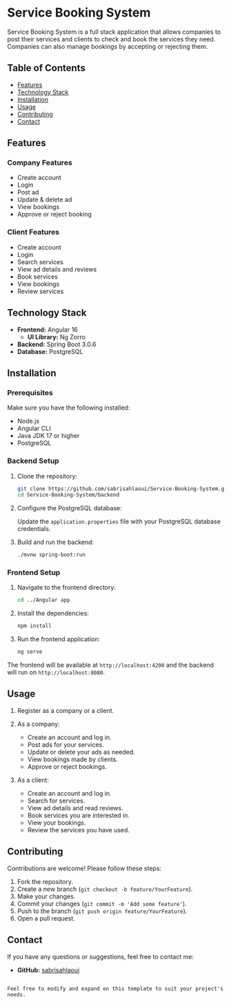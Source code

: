 # Service Booking System

Service Booking System is a full stack application that allows companies to post their services and clients to check and book the services they need. Companies can also manage bookings by accepting or rejecting them.

## Table of Contents

- [Features](#features)
- [Technology Stack](#technology-stack)
- [Installation](#installation)
- [Usage](#usage)
- [Contributing](#contributing)
- [Contact](#contact)

## Features

### Company Features

- Create account
- Login
- Post ad
- Update & delete ad
- View bookings
- Approve or reject booking

### Client Features

- Create account
- Login
- Search services
- View ad details and reviews
- Book services
- View bookings
- Review services

## Technology Stack

- **Frontend:** Angular 16
  - **UI Library:** Ng Zorro
- **Backend:** Spring Boot 3.0.6
- **Database:** PostgreSQL

## Installation

### Prerequisites

Make sure you have the following installed:

- Node.js
- Angular CLI
- Java JDK 17 or higher
- PostgreSQL

### Backend Setup

1. Clone the repository:

   ```bash
   git clone https://github.com/sabrisahlaoui/Service-Booking-System.git
   cd Service-Booking-System/backend
   ```

2. Configure the PostgreSQL database:

   Update the `application.properties` file with your PostgreSQL database credentials.

3. Build and run the backend:

   ```bash
   ./mvnw spring-boot:run
   ```

### Frontend Setup

1. Navigate to the frontend directory:

   ```bash
   cd ../Angular app
   ```

2. Install the dependencies:

   ```bash
   npm install
   ```

3. Run the frontend application:

   ```bash
   ng serve
   ```

The frontend will be available at `http://localhost:4200` and the backend will run on `http://localhost:8080`.

## Usage

1. Register as a company or a client.
2. As a company:
   - Create an account and log in.
   - Post ads for your services.
   - Update or delete your ads as needed.
   - View bookings made by clients.
   - Approve or reject bookings.

3. As a client:
   - Create an account and log in.
   - Search for services.
   - View ad details and read reviews.
   - Book services you are interested in.
   - View your bookings.
   - Review the services you have used.

## Contributing

Contributions are welcome! Please follow these steps:

1. Fork the repository.
2. Create a new branch (`git checkout -b feature/YourFeature`).
3. Make your changes.
4. Commit your changes (`git commit -m 'Add some feature'`).
5. Push to the branch (`git push origin feature/YourFeature`).
6. Open a pull request.


## Contact

If you have any questions or suggestions, feel free to contact me:

- **GitHub:** [sabrisahlaoui](https://github.com/sabrisahlaoui)

```

Feel free to modify and expand on this template to suit your project's needs.
